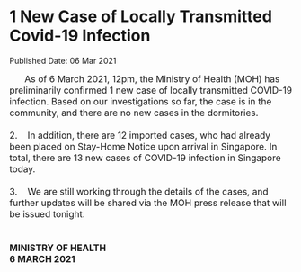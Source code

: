 <html>
    <meta http-equiv="Content-Type" content="text/html; charset=utf-8"/>
    <meta charset="utf-8"/>
    <title>1 New Case of Locally Transmitted Covid-19 Infection</title>
    <body><h1>1 New Case of Locally Transmitted Covid-19 Infection</h1>
    <p>Published Date: 06 Mar 2021</p> <span style="font-size: 16px;">&nbsp; &nbsp; &nbsp;&nbsp;As of 6 March 2021, 12pm, the Ministry of Health (MOH) has preliminarily confirmed 1 new case of locally transmitted COVID-19 infection. Based on our investigations so far, the case is in the community, and there are no new cases in the dormitories.&nbsp;<br><br>2.&nbsp; &nbsp; In addition, there are 12 imported cases, who had already been placed on Stay-Home Notice upon arrival in Singapore. In total, there are 13 new cases of COVID-19 infection in Singapore today.<br><br>3.&nbsp; &nbsp;&nbsp;We are still working through the details of the cases, and further updates will be shared via the MOH press release that will be issued tonight.&nbsp;<br><br><br><strong>MINISTRY OF HEALTH<br>6 MARCH 2021<br></strong></span><div><span style="font-size: 16px;"><br></span></div></body>
</html>